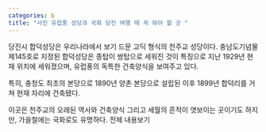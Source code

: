 ```yaml
---
categories: b
title: "사진 유럽풍 성당과 국화 당진 여행 때 꼭 와야 할 곳 "
---
```






당진시 합덕성당은 우리나라에서 보기 드문 고딕 형식의 천주교 성당이다. 충남도기념물 제145호로 지정된 합덕성당은 종탑이 쌍탑으로 세워진 것이 특징으로 지난 1929년 현재 위치에 세워졌으며, 유럽풍의 독특한 건축양식을 보여주고 있다.

특히, 충청도 최초의 본당으로 1890년 양촌 본당으로 설립된 이후 1899년 합덕리를 거쳐 현재 자리에 건축됐다.

이곳은 천주교의 오래된 역사와 건축양식 그리고 세월의 흔적이 엿보이는 곳이기도 하지만, 가을철에는 국화로도 유명하다.
전체 내용보기
